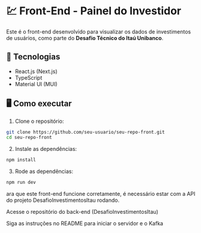 # 💹 Front-End - Painel do Investidor

Este é o front-end desenvolvido para visualizar os dados de investimentos de usuários, como parte do **Desafio Técnico do Itaú Unibanco**.

## 🚀 Tecnologias

- React.js (Next.js)
- TypeScript
- Material UI (MUI)

## 🖥️ Como executar

1. Clone o repositório:
```bash
git clone https://github.com/seu-usuario/seu-repo-front.git
cd seu-repo-front
```
2. Instale as dependências:
```bash
npm install
```
3. Rode as dependências:
```bash
npm run dev
```

ara que este front-end funcione corretamente, é necessário estar com a API do projeto DesafioInvestimentosItau rodando.

Acesse o repositório do back-end (DesafioInvestimentosItau)

Siga as instruções no README para iniciar o servidor e o Kafka